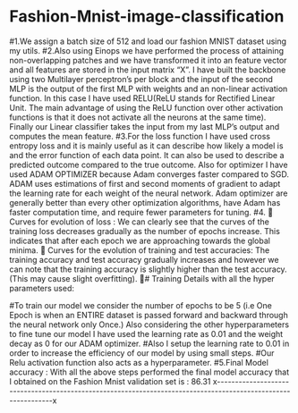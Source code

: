 # Fashion-Mnist-image-classification

#1.We assign a batch size of 512 and load our fashion MNIST dataset using my utils.
#2.Also using Einops we have performed the process of attaining non-overlapping patches and we have transformed it into an feature vector and all features are stored in the input matrix “X”.
I have built the backbone using two Multilayer perceptron’s per block and the input of the second MLP is the output of the first MLP with weights and an non-linear activation function. In this case I have used RELU(ReLU stands for Rectified Linear Unit. The main advantage of using the ReLU function over other activation functions is that it does not activate all the neurons at the same time).
Finally our Linear classifier takes the input from my last MLP’s output and computes the mean feature.
  #3.For the loss function I have used cross entropy loss and it is mainly useful as it can describe how likely a model is and the error function of each data point. It can also be used to describe a predicted outcome compared to the true outcome. Also for optimizer I have used ADAM OPTIMIZER because Adam converges faster compared to SGD.
ADAM uses estimations of first and second moments of gradient to adapt the learning rate for each weight of the neural network.
Adam optimizer are generally better than every other optimization algorithms, have Adam has faster computation time, and require fewer parameters for tuning.
#4.
  Curves for evolution of loss :
We can clearly see that the curves of the training loss decreases gradually as the number of epochs increase. This indicates that after each epoch we are approaching towards the global minima.
 Curves for the evolution of training and test accuracies:
The training accuracy and test accuracy gradually increases and however we
can note that the training accuracy is slightly higher than the test accuracy. (This may cause slight overfitting).
# Training Details with all the hyper parameters used:
 
#To train our model we consider the number of epochs to be 5 (i.e One Epoch is when an ENTIRE dataset is passed forward and backward through the neural network only Once.) Also considering the other hyperparameters to fine tune our model I have used the learning rate as 0.01 and the weight decay as 0 for our ADAM optimizer.
#Also I setup the learning rate to 0.01 in order to increase the efficiency of our model by using small steps.
#Our Relu activation function also acts as a hyperparameter.
 #5.Final Model accuracy :
With all the above steps performed the final model accuracy that I obtained on the Fashion Mnist validation set is : 86.31
 x--------------------------------------------------------------------------------------------------------------x
